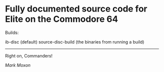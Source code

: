 # Fully documented source code for Elite on the Commodore 64

Builds:

ib-disc (default)
source-disc-build (the binaries from running a build)

---

Right on, Commanders!

_Mark Moxon_